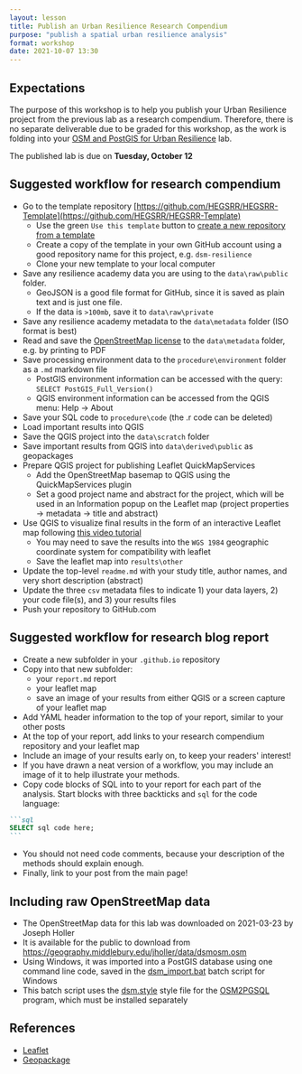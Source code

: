 ```yaml
---
layout: lesson
title: Publish an Urban Resilience Research Compendium
purpose: "publish a spatial urban resilience analysis"
format: workshop
date: 2021-10-07 13:30
---
```


## Expectations

The purpose of this workshop is to help you publish your Urban Resilience project from the previous lab as a research compendium. Therefore, there is no separate deliverable due to be graded for this workshop, as the work is folding into your [OSM and PostGIS for Urban Resilience](OSM-resilience-implement) lab.

The published lab is due on **Tuesday, October 12**

## Suggested workflow for research compendium

- Go to the template repository [https://github.com/HEGSRR/HEGSRR-Template](https://github.com/HEGSRR/HEGSRR-Template)
  - Use the green `Use this template` button to [create a new repository from a template](https://docs.github.com/en/repositories/creating-and-managing-repositories/creating-a-repository-from-a-template)
  - Create a copy of the template in your own GitHub account using a good repository name for this project, e.g. `dsm-resilience`
  - Clone your new template to your local computer
- Save any resilience academy data you are using to the `data\raw\public` folder.
  - GeoJSON is a good file format for GitHub, since it is saved as plain text and is just one file.
  - If the data is `>100mb`, save it to `data\raw\private`
- Save any resilience academy metadata to the `data\metadata` folder (ISO format is best)
- Read and save the [OpenStreetMap license](https://www.openstreetmap.org/copyright) to the `data\metadata` folder, e.g. by printing to PDF
- Save processing environment data to the `procedure\environment` folder as a `.md` markdown file
  - PostGIS environment information can be accessed with the query: `SELECT PostGIS_Full_Version()`
  - QGIS environment information can be accessed from the QGIS menu: Help -> About
- Save your SQL code to `procedure\code` (the .r code can be deleted)
- Load important results into QGIS
- Save the QGIS project into the `data\scratch` folder
- Save important results from QGIS into `data\derived\public` as geopackages
- Prepare QGIS project for publishing Leaflet QuickMapServices
  - Add the OpenStreetMap basemap to QGIS using the QuickMapServices plugin
  - Set a good project name and abstract for the project, which will be used in an Information popup on the Leaflet map (project properties -> metadata -> title and abstract)
- Use QGIS to visualize final results in the form of an interactive Leaflet map following [this video tutorial](https://midd.hosted.panopto.com/Panopto/Pages/Sessions/List.aspx?folderID=289eb2e3-1c62-4959-a4bc-adba00d820d6)
  - You may need to save the results into the `WGS 1984` geographic coordinate system for compatibility with leaflet
  - Save the leaflet map into `results\other`
- Update the top-level `readme.md` with your study title, author names, and very short description (abstract)
- Update the three `csv` metadata files to indicate 1) your data layers, 2) your code file(s), and 3) your results files
- Push your repository to GitHub.com

## Suggested workflow for research blog report

- Create a new subfolder in your `.github.io` repository
- Copy into that new subfolder:
  - your `report.md` report
  - your leaflet map
  - save an image of your results from either QGIS or a screen capture of your leaflet map
- Add YAML header information to the top of your report, similar to your other posts
- At the top of your report, add links to your research compendium repository and your leaflet map
- Include an image of your results early on, to keep your readers' interest!
- If you have drawn a neat version of a workflow, you may include an image of it to help illustrate your methods.
- Copy code blocks of SQL into to your report for each part of the analysis. Start blocks with three backticks and `sql` for the code language:

~~~markdown
```sql
SELECT sql code here;
```
~~~

- You should not need code comments, because your description of the methods should explain enough.
- Finally, link to your post from the main page!

## Including raw OpenStreetMap data

- The OpenStreetMap data for this lab was downloaded on 2021-03-23 by Joseph Holler
- It is available for the public to download from https://geography.middlebury.edu/jholler/data/dsmosm.osm
- Using Windows, it was imported into a PostGIS database using one command line code, saved in the [dsm_import.bat](assets/dsm_import.bat) batch script for Windows
- This batch script uses the [dsm.style](assets/dsm.style) style file for the [OSM2PGSQL](https://osm2pgsql.org/) program, which must be installed separately 

## References

- [Leaflet](https://leafletjs.com/)
- [Geopackage](https://www.geopackage.org/)

